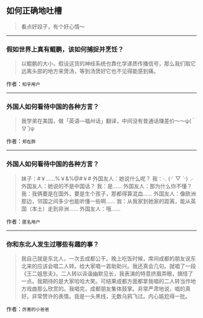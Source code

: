 ## 如何正确地吐槽

> 看点好段子，有个好心情～


 
---

### 假如世界上真有鲲鹏，该如何捕捉并烹饪？

> 以鲲鹏的大小，假设这货的神经系统也靠化学递质传播信号，那么我们取它远离头部的地方来煲汤，等到汤煲好它也不见得能感到痛。


作者：`知乎用户`

---

### 外国人如何看待中国的各种方言？

> 我学弟在美国，做「英语—福州话」翻译，中间没有普通话赚差价～～ψ(｀∇´)ψ


作者：`郑在胖`

---

### 外国人如何看待中国的各种方言？

> 妹子：#￥……%￥&%@#￥#
> 外国友人：她说什么呢？
> 我：╮(╯▽╰)╭
> 外国友人：她说的不是中国话？
> 我：是……
> 外国友人：那为什么你不懂？
> 我：我俩要是在国外，要是生个孩子，那都得算混血……
> 外国友人：像欧洲那边，邻国之间多少也能听懂一些啊……
> 我：从我家到她家的距离，能从英国（本土）走到非洲……
> 外国友人：哦……


作者：`匿名用户`

---

### 你和东北人发生过哪些有趣的事？

> 我自己就是东北人，一次去成都公干。晚上吃饭时候，席间成都的朋友说东北来的应该会唱二人转。给大家唱一首助助兴。我还真会几句。就唱了一段《王二姐思夫》。二人转以诙谐幽默见长，我表演的特意挤眉弄眼，搞怪了一点。我期待的是大家哈哈大笑。可结果成都方面都拿我唱的二人转当作地方戏曲那么欣赏的。我唱完，成都朋友集体鼓掌。非常严肃地说，唱的真好。非常赞许的表情。我是一头黑线，无数乌鸦飞过。内心尴尬得一批。


作者：`厉害的小爸爸`